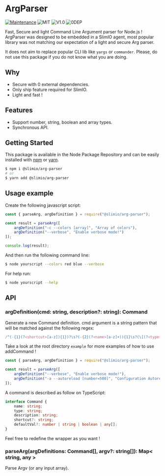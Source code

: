 # ArgParser
[![Maintenance](https://img.shields.io/badge/Maintained%3F-yes-green.svg)](https://github.com/SlimIO/is/commit-activity)
![MIT](https://img.shields.io/github/license/mashape/apistatus.svg)
![V1.0](https://img.shields.io/badge/version-0.2.0-blue.svg)
![0DEP](https://img.shields.io/badge/Dependencies-0-yellow.svg)

Fast, Secure and light Command Line Argument parser for Node.js ! ArgParser was designed to be embedded in a SlimIO agent, most popular library was not matching our expectation of a light and secure Arg parser.

It does not aim to replace popular CLI lib like `yargs` or `commander`. Please, do not use this package if you do not know what you are doing.

## Why

- Secure with 0 external dependencies.
- Only ship feature required for SlimIO.
- Light and fast !

## Features

- Support number, string, boolean and array types.
- Synchronous API.

## Getting Started

This package is available in the Node Package Repository and can be easily installed with [npm](https://docs.npmjs.com/getting-started/what-is-npm) or [yarn](https://yarnpkg.com).

```bash
$ npm i @slimio/arg-parser
# or
$ yarn add @slimio/arg-parser
```

## Usage example

Create the following javascript script:
```js
const { parseArg, argDefinition } = require("@slimio/arg-parser");

const result = parseArg([
    argDefinition("-c --colors [array]", "Array of colors"),
    argDefinition("--verbose", "Enable verbose mode!")
]);

console.log(result);
```

And then run the following command line:
```bash
$ node yourscript --colors red blue --verbose
```

For help run:
```bash
$ node yourscript --help
```

## API

### argDefinition(cmd: string, description?: string): Command
Generate a new Command definition. cmd argument is a string pattern that will be matched against the following regex:
```js
/^(-{1}(?<shortcut>[a-z]){1})?\s?(-{2}(?<name>[a-z]+)){1}\s?(\[(?<type>number|string|array)(=(?<defaultVal>.*))?\])?$/;
```

Take a look at the root directory `example` for more examples of how to use addCommand !
```js
const { parseArg, argDefinition } = require("@slimio/arg-parser");

const result = parseArg([
    argDefinition("--verbose", "Enable verbose mode!"),
    argDefinition("-a --autoreload [number=500]", "Configuration Autoreload delay in number")
]);
```

A command is described as follow on TypeScript:
```ts
interface Command {
    name: string;
    type: string;
    description: string;
    shortcut?: string;
    defaultVal?: number | string | boolean | any[];
}
```
Feel free to redefine the wrapper as you want !

### parseArg(argDefinitions: Command[], argv?: string[]): Map< string, any >
Parse Argv (or any input array).
